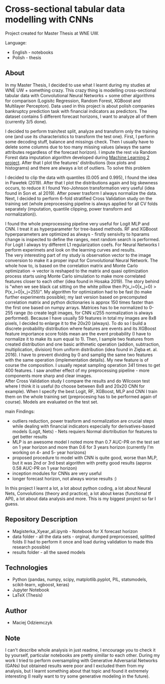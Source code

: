 # Cross-sectional tabular data modelling with CNNs
Project created for Master Thesis at WNE UW.

Language:
 - English - notebooks
 - Polish - thesis

## About
In my Master Thesis, I decided to use what I learnt during my studies at WNE UW + something crazy. This crazy thing is modelling cross-sectional tabular data with Convolutional Neural Networks + some other algorithms for comparison (Logisitc Regression, Random Forest, XGBoost and Multilayer Percepton). Data used in this project is about polish companies bankruptcy prediction task with financial indicators as predictors. The dataset contains 5 different forecast horizons, I want to analyze all of them (currently 3/5 done). 

I decided to perform train/test split, analyze and transform only the training one (and use its characteristics to transform the test one). First, I perform some decoding stuff, balance and missings check. Then I usually have to delete some columns due to too many missing values (always the same attributes regardless of the forecast horizon). I impute the rest via Random Forest data imputation algorithm developed during [Machine Learning 2 project](https://github.com/maciejodziemczyk/Can-PCA-extract-important-informations-from-non-significant-features-Neurak-Network-case). After that I plot the features' distributions (box plots and histograms) and there are always a lot of outliers. To solve this problem

I decided to clip the data with quantiles (0.005 and 0.995), I found the idea in Pawełek (2019). After that I plot the distributions again and big skewness occurs, to reduce it I found Yeo-Johnson transformation very useful (idea found in Son et. al 2019). After power trasform I always normalize the data. Next, I decided to perform 6-fold stratified Cross Validation study on the training set (whole preprocessing pipeline is always applied for all CV folds separately (imputation, quantile clipping, power transform and normalization)).

I found the whole preprocessing pipeline very useful for Logit MLP and CNN. I treat it as hyperparameter for tree-based methods. RF and XGBoost hyperparameters are optimized as always - firstly sensivity to hparams change is inspected to define the ranges, next random search is performed. For Logit I always try different L1 regularization coefs. For Neural Networks I perform experimets and look on the learning curves and results. <br>
The very interesting part of my study is observation vector to the image conversion to make it a proper input for Convolutional Neural Network. The whole how to, is based on the correlation matrix and Monte Carlo optimization -> vector is reshaped to the matrix and quasi optimization process starts using Monte Carlo simulation to make more correlated features closer to each other (idea found in Hosaka 2019). The story behind is "when we see black cat sitting on the white pillow then P(x_i=0|x_j=0) > P(x_i=0|x_j=255)". My algorithm for optimization had to be fast (to make further experiments possible); my last version based on precomputed correlation matrix and python dictionaries is approx 150 times faster than the first one based on numpy arrays. Matrices has to be normalized to 0-255 range (to create legit images, for CNN x/255 normalization is always performed). Because I have usually 59 features in total my images are 8x8 pixels, I decided to enlarge it to the 20x20 (always). To do so I build a discrete probability distribution where features are events and its XGBoost feature importance score folds mean are the event probability (I have to normalize it to make its sum equal to 1). Then, I sample two features from created distribution and one basic arithmetic operation (addion, subtraction, multiplication, division) from uniform distribution (idea found in Zięba et. al. 2016).
I have to prevent dividing by 0 and samplig the same two features with the same operation (implementation details). My new feature is of course the composition. I usually repeat sampling operation 341 times to get 400 features. I saw another effect of my preprocessing pipeline - more components more sharp and clear images. <br>
After Cross Validation study I compare the results and do Wilcoxon test where I think it is useful (to choose between 8x8 and 20x20 CNN for example). When I specify the best Logit, RF, XGBoost, MLP and CNN I train them on the whole training set (preprocesing has to be performed again of course). Models are evaluated on the test set.

main Findings:
 - outliers reduction, power trasform and normalization are crucial steps while dealing with financial indicators especially for derivatives-based models (Logit, Nets) - Nets requiers Normal disrtribution for features to get better results 
 - MLP is an awesome model I noted more than 0.7 AUC-PR on the test set on 1 year horizon and more than 0.6 for 3 years horizon (currently I'm working on 4- and 5- year horizons)
 - proposed procedure to model with CNN is quite good, worse than MLP, but it was 2nd or 3rd best algorithm with pretty good results (approx 0.58 AUC-PR on 1 year horizon) 
 - inception modules for CNNs are very useful
 - longer forecast horizon, not always worse results :)

In this project I learnt a lot, a lot about python coding, a lot about Neural Nets, Convolutions (theory and practice), a lot about keras (functional tf API), a lot about data analysis and more. This is my biggest project so far I guess.

## Repository Description
 - Magisterka_Xyear_all.ipynb - Notebook for X forecast horizon
 - data folder - all the data sets - orginal, dumped preprocessed, splitted folds (I had to perform it once and load during validation to made this research possible)
 - results folder - all the saved models

## Technologies
 - Python (pandas, numpy, scipy, matplotlib.pyplot, PIL, statsmodels, scikit-learn, xgboost, keras)
 - Jupyter Notebook
 - LaTeX (Thesis)

## Author
 - Maciej Odziemczyk

## Note
I can't describe whole analysis in just readme, I encourage you to check it by yourself, particular notebooks are pretty simillar to each other. During my work I tried to perform oversampling with Generative Adversarial Networks (GANs) but obtained results were poor and I excluded them from my analysis, but I learnt something about that topic and found it extremely interesting (I really want to try some generative modeling in the future).

